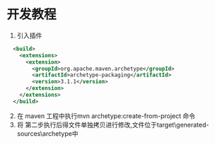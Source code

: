 # 开发教程
1. 引入插件
```xml
  <build>
    <extensions>
      <extension>
        <groupId>org.apache.maven.archetype</groupId>
        <artifactId>archetype-packaging</artifactId>
        <version>3.1.1</version>
      </extension>
    </extensions>
  </build>
```
2. 在 maven 工程中执行mvn archetype:create-from-project 命令
3. 将 第二步执行后得文件单独拷贝进行修改,文件位于target\generated-sources\archetype中